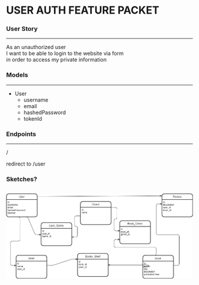 # USER AUTH FEATURE PACKET

### User Story
---
As an unauthorized user
<br>
I want to be able to login to the website via form
<br>
in order to access my private information

### Models
---

- User
  - username
  - email
  - hashedPassword
  - tokenId

### Endpoints
---
/

redirect to /user



### Sketches?
![Landing](../images/mybooks-schema.jpg)
---
